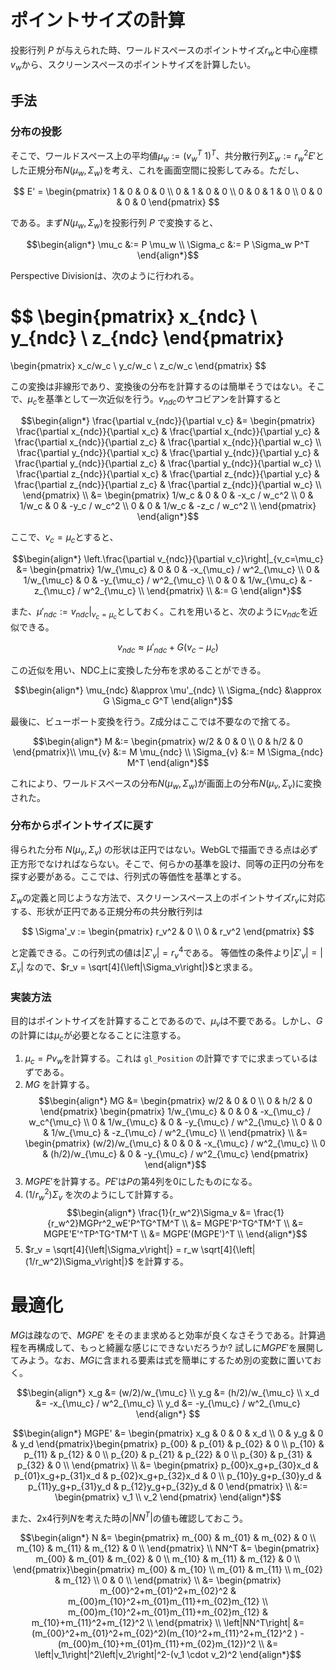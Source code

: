 ポイントサイズの計算
=================

投影行列 $P$ が与えられた時、ワールドスペースのポイントサイズ$r_w$と中心座標$v_w$から、スクリーンスペースのポイントサイズを計算したい。

手法
----

### 分布の投影

そこで、ワールドスペース上の平均値$\mu_w:=(v_w^T\ 1)^T$、共分散行列$\Sigma_w:=r_w^2E'$とした正規分布$N(\mu_w, \Sigma_w)$を考え、これを画面空間に投影してみる。ただし、

$$
E' = \begin{pmatrix}
1 & 0 & 0 & 0 \\
0 & 1 & 0 & 0 \\
0 & 0 & 1 & 0 \\
0 & 0 & 0 & 0
\end{pmatrix}
$$

である。まず$N(\mu_w, \Sigma_w)$を投影行列 $P$ で変換すると、

$$\begin{align*}
\mu_c &:=  P \mu_w \\
\Sigma_c &:= P \Sigma_w P^T
\end{align*}$$

Perspective Divisionは、次のように行われる。

$$
\begin{pmatrix}
x_{ndc} \\ y_{ndc} \\ z_{ndc}
\end{pmatrix}
 =
\begin{pmatrix}
x_c/w_c \\ y_c/w_c \\ z_c/w_c
\end{pmatrix}
$$

この変換は非線形であり、変換後の分布を計算するのは簡単そうではない。そこで、$\mu_c$を基準として一次近似を行う。$v_{ndc}$のヤコビアンを計算すると

$$\begin{align*}
\frac{\partial v_{ndc}}{\partial v_c}
	&= \begin{pmatrix}
		\frac{\partial x_{ndc}}{\partial x_c} &
			\frac{\partial x_{ndc}}{\partial y_c} &
			\frac{\partial x_{ndc}}{\partial z_c} &
			\frac{\partial x_{ndc}}{\partial w_c} \\ 
		\frac{\partial y_{ndc}}{\partial x_c} &
			\frac{\partial y_{ndc}}{\partial y_c} &
			\frac{\partial y_{ndc}}{\partial z_c} &
			\frac{\partial y_{ndc}}{\partial w_c} \\ 
		\frac{\partial z_{ndc}}{\partial x_c} &
			\frac{\partial z_{ndc}}{\partial y_c} &
			\frac{\partial z_{ndc}}{\partial z_c} &
			\frac{\partial z_{ndc}}{\partial w_c} \\ 
		\end{pmatrix} \\
	&= \begin{pmatrix}
		1/w_c &
			0 &
			0 &
			-x_c / w_c^2 \\ 
		0 &
			1/w_c &
			0 &
			-y_c / w_c^2 \\ 
		0 &
			0 &
			1/w_c &
			-z_c / w_c^2 \\ 
		\end{pmatrix}
\end{align*}$$

ここで、$v_c=\mu_c$とすると、

$$\begin{align*}
\left.\frac{\partial v_{ndc}}{\partial v_c}\right|_{v_c=\mu_c}
	&= \begin{pmatrix}
		1/w_{\mu_c} &
			0 &
			0 &
			-x_{\mu_c} / w^2_{\mu_c} \\ 
		0 &
			1/w_{\mu_c} &
			0 &
			-y_{\mu_c} / w^2_{\mu_c} \\ 
		0 &
			0 &
			1/w_{\mu_c} &
			-z_{\mu_c} / w^2_{\mu_c} \\ 
		\end{pmatrix} \\
	&:= G
\end{align*}$$

また、$\mu'_{ndc} := \left.v_{ndc}\right|_{v_c=\mu_c}$としておく。これを用いると、次のように$v_{ndc}$を近似できる。

$$
v_{ndc} \approx 
	\mu'_{ndc}
	+ G(v_c - \mu_c)
$$

この近似を用い、NDC上に変換した分布を求めることができる。

$$\begin{align*}
\mu_{ndc} &\approx  \mu'_{ndc} \\
\Sigma_{ndc} &\approx G \Sigma_c G^T
\end{align*}$$

最後に、ビューポート変換を行う。Z成分はここでは不要なので捨てる。

$$\begin{align*}
M &:= \begin{pmatrix}
w/2 & 0 & 0 \\
0 & h/2 & 0
\end{pmatrix}\\
\mu_{v} &:= M \mu_{ndc} \\
\Sigma_{v} &:= M \Sigma_{ndc} M^T
\end{align*}$$

これにより、ワールドスペースの分布$N(\mu_w, \Sigma_w)$が画面上の分布$N(\mu_v, \Sigma_v)$に変換された。

### 分布からポイントサイズに戻す

得られた分布 $N(\mu_v, \Sigma_v)$ の形状は正円ではない。WebGLで描画できる点は必ず正方形でなければならない。そこで、何らかの基準を設け、同等の正円の分布を探す必要がある。ここでは、行列式の等価性を基準とする。

$\Sigma_w$の定義と同じような方法で、スクリーンスペース上のポイントサイズ$r_v$に対応する、形状が正円である正規分布の共分散行列は

$$
\Sigma'_v := \begin{pmatrix}
r_v^2 & 0 \\
0 & r_v^2
\end{pmatrix}
$$

と定義できる。この行列式の値は$\left|\Sigma'_v\right|= r_v^4$である。
等価性の条件より$\left|\Sigma'_v\right| = \left|\Sigma_v\right|$
なので、$r_v = \sqrt[4]{\left|\Sigma_v\right|}$と求まる。

### 実装方法

目的はポイントサイズを計算することであるので、$\mu_v$は不要である。しかし、$G$の計算には$\mu_c$が必要となることに注意する。

1. $\mu_c = Pv_w$を計算する。これは `gl_Position` の計算ですでに求まっているはずである。
2. $MG$ を計算する。$$\begin{align*}
MG &= \begin{pmatrix}
w/2 & 0 & 0 \\
0 & h/2 & 0
\end{pmatrix} \begin{pmatrix}
1/w_{\mu_c} &
	0 &
	0 &
	-x_{\mu_c} / w_c^{\mu_c} \\ 
0 &
	1/w_{\mu_c} &
	0 &
	-y_{\mu_c} / w^2_{\mu_c} \\ 
0 &
	0 &
	1/w_{\mu_c} &
	-z_{\mu_c} / w^2_{\mu_c} \\ 
\end{pmatrix} \\
&= \begin{pmatrix}
(w/2)/w_{\mu_c} &
	0 &
	0 &
	-x_{\mu_c} / w^2_{\mu_c} \\ 
0 &
	(h/2)/w_{\mu_c} &
	0 &
	-y_{\mu_c} / w^2_{\mu_c}
\end{pmatrix}
\end{align*}$$
3. $MGPE'$を計算する。$PE'$は$P$の第4列を0にしたものになる。
4. $(1/r_w^2)\Sigma_v$ を次のようにして計算する。 $$\begin{align*}
\frac{1}{r_w^2}\Sigma_v &= \frac{1}{r_w^2}MGPr^2_wE'P^TG^TM^T \\
&= MGPE'P^TG^TM^T \\
&= MGPE'E'^TP^TG^TM^T \\
&= MGPE'(MGPE')^T \\
\end{align*}$$
5. $r_v = \sqrt[4]{\left|\Sigma_v\right|} = r_w \sqrt[4]{\left|(1/r_w^2)\Sigma_v\right|}$ を計算する。

最適化
=====

$MG$は疎なので、$MGPE'$ をそのまま求めると効率が良くなさそうである。計算過程を再構成して、もっと綺麗な感じにできないだろうか?
試しに$MGPE'$を展開してみよう。なお、$MG$に含まれる要素は式を簡単にするため別の変数に置いておく。

$$\begin{align*}
x_g &= (w/2)/w_{\mu_c} \\
y_g &= (h/2)/w_{\mu_c} \\
x_d &= -x_{\mu_c} / w^2_{\mu_c} \\
y_d &= -y_{\mu_c} / w^2_{\mu_c}
\end{align*}
$$

$$\begin{align*}
MGPE' &= \begin{pmatrix}
x_g &
	0 &
	0 &
	x_d \\ 
0 &
	y_g &
	0 &
	y_d
\end{pmatrix}\begin{pmatrix}
p_{00} & p_{01} & p_{02} & 0 \\
p_{10} & p_{11} & p_{12} & 0 \\
p_{20} & p_{21} & p_{22} & 0 \\
p_{30} & p_{31} & p_{32} & 0 \\
\end{pmatrix} \\
&= \begin{pmatrix}
p_{00}x_g+p_{30}x_d &
	p_{01}x_g+p_{31}x_d &
	p_{02}x_g+p_{32}x_d &
	0 \\ 
p_{10}y_g+p_{30}y_d &
	p_{11}y_g+p_{31}y_d &
	p_{12}y_g+p_{32}y_d &
	0
\end{pmatrix} \\
&:=  \begin{pmatrix}
v_1 \\ 
v_2
\end{pmatrix}
\end{align*}$$

また、2x4行列$N$を考えた時の$\left|NN^T\right|$の値も確認しておこう。

$$\begin{align*}
N &= \begin{pmatrix}
m_{00} & m_{01} & m_{02} & 0 \\
m_{10} & m_{11} & m_{12} & 0 \\
\end{pmatrix} \\
NN^T &= \begin{pmatrix}
m_{00} & m_{01} & m_{02} & 0 \\
m_{10} & m_{11} & m_{12} & 0 \\
\end{pmatrix}\begin{pmatrix}
m_{00} & m_{10} \\
m_{01} & m_{11} \\
m_{02} & m_{12} \\
0 & 0 \\
\end{pmatrix} \\
&= \begin{pmatrix}
m_{00}^2+m_{01}^2+m_{02}^2 & m_{00}m_{10}^2+m_{01}m_{11}+m_{02}m_{12}  \\
m_{00}m_{10}^2+m_{01}m_{11}+m_{02}m_{12}  & m_{10}+m_{11}^2+m_{12}^2  \\
\end{pmatrix} \\
\left|NN^T\right| &= (m_{00}^2+m_{01}^2+m_{02}^2)(m_{10}^2+m_{11}^2+m_{12}^2  ) - (m_{00}m_{10}+m_{01}m_{11}+m_{02}m_{12})^2 \\
&= \left|v_1\right|^2\left|v_2\right|^2-(v_1 \cdot v_2)^2
\end{align*}$$


<!--
ボツ
----

次のプロジェクション行列 $P$ が与えられる。

$$
\left(\begin{matrix}
p_{0,0} & p_{0,1} &p_{0,2} &p_{0,3} \\
p_{1,0} & p_{1,1} &p_{1,2} &p_{1,3} \\
p_{2,0} & p_{2,1} &p_{2,2} &p_{2,3} \\
p_{3,0} & p_{3,1} &p_{3,2} &p_{3,3} \\
\end{matrix}\right)
$$


ポイントサイズは常に正方形であるため、出力に$x, y$の両方は要らないはずである。入力も同様である。そこで、入出力ともに$y$成分を削る。


$$
\left(\begin{matrix}
p_{0,0} & p_{0,2} &p_{0,3} \\
p_{2,0} & p_{2,2} &p_{2,3} \\
p_{3,0} & p_{3,2} &p_{3,3} \\
\end{matrix}\right)
$$

ポイントサイズはNDCではなく、ピクセル数で指定される。したがって、ビューポートサイズを$w_v$とすると、$x_s=w_v / 2$でスケーリングすることが必要である。

$$
\left(\begin{matrix}
x_sp_{0,0} & x_sp_{0,2} & x_sp_{0,3} \\
p_{2,0} & p_{2,2} &p_{2,3} \\
p_{3,0} & p_{3,2} &p_{3,3} \\
\end{matrix}\right)
$$
-->
